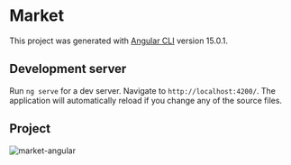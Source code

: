 # Market

This project was generated with [Angular CLI](https://github.com/angular/angular-cli) version 15.0.1.

## Development server

Run `ng serve` for a dev server. Navigate to `http://localhost:4200/`. The application will automatically reload if you change any of the source files.

## Project
![market-angular](https://github.com/Walaa-Zahran/Market-Angular/blob/master/20.06.2023_00.56.03_REC.gif)
